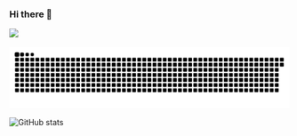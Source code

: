 ### Hi there 👋

![](https://komarev.com/ghpvc/?username=ngbao245&style=for-the-badge&base=1000&color=C792EA)

![snake gif](https://github.com/ngbao245/ngbao245/blob/output/github-contribution-grid-snake-dark.svg)

![GitHub stats](https://github-readme-stats.vercel.app/api?username=ngbao245&theme=material-palenight&show_icons=true)
